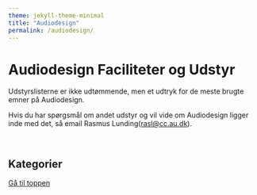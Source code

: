 ```yaml
---
theme: jekyll-theme-minimal
title: "Audiodesign"
permalink: /audiodesign/
---
```

<a name="top"></a>

# Audiodesign Faciliteter og Udstyr

Udstyrslisterne er ikke udtømmende, men et udtryk for de meste brugte emner på Audiodesign.

Hvis du har spørgsmål om andet udstyr og vil vide om Audiodesign ligger inde med det, så email Rasmus Lunding([rasl@cc.au.dk](mailto:rasl@cc.au.dk)).

<br/>

## Kategorier

<section id="tabelsetup"></section>

<script type="text/javascript">
var txtFile = new XMLHttpRequest();
txtFile.onload = function() {
    allText = txtFile.responseText;
    allTextLines = allText.split(/\r\n|\n/);
    var overskrift = "overskrift";
    for(var i = 1; i < allTextLines.length-1; i++) {
      elements = allTextLines[i].split(";");
      if (elements[0] === overskrift){
        document.getElementById("tabelsetup").innerHTML += '<a href="#' + i + '">' + elements[1] + '</a><br/>';
      }
    }
    document.getElementById("tabelsetup").innerHTML += '<br/><hr>';

    for(var i = 1; i < allTextLines.length-1; i++) {
        elements = allTextLines[i].split(";");
        if (elements[0] === overskrift){
          document.getElementById("tabelsetup").innerHTML += '<br/><h1 id=' + i + '><u>' + elements[1] + '</u></h1>';
        } else {
          document.getElementById("tabelsetup").innerHTML += '<h3>' + elements[0] + '</h3>';
          if(elements[1].includes("http")){
            document.getElementById("tabelsetup").innerHTML += '<br/><table><tr><td width="50%">' + '<img src="' + elements[1] + '" alt="' + elements[0] + '"' + 'style="width: 200px;" /></td> <td width="50%"><p>' + elements[2] + '<br/><b>' + elements[3]; + '</b></p></td></tr></table><br/>';
          } else if (elements[1] != "") {
            document.getElementById("tabelsetup").innerHTML += '<br/><table><tr><td width="50%">' + '<img src="images/' + elements[1] + '" alt="' + elements[0] + '"' + 'style="width: 200px;" /></td> <td width="50%"><p>' + elements[2] + '<br/><b>' + elements[3]; + '</b></p></td></tr></table><br/>';
          } else {
            document.getElementById("tabelsetup").innerHTML += '<br/><table><tr><td width="50%"></td><td width="50%"><p>' + elements[2] + '<br/><b>' + elements[3]; + '</b></p></td></tr></table><br/>';
          }
        }
    }
}

txtFile.open("get", "AudiodesignTabel.csv", true);
txtFile.send();
</script>

<a href="#top">Gå til toppen</a>
